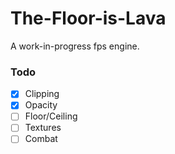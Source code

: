 # The-Floor-is-Lava

A work-in-progress fps engine.

### Todo

- [x] Clipping
- [x] Opacity
- [ ] Floor/Ceiling
- [ ] Textures
- [ ] Combat